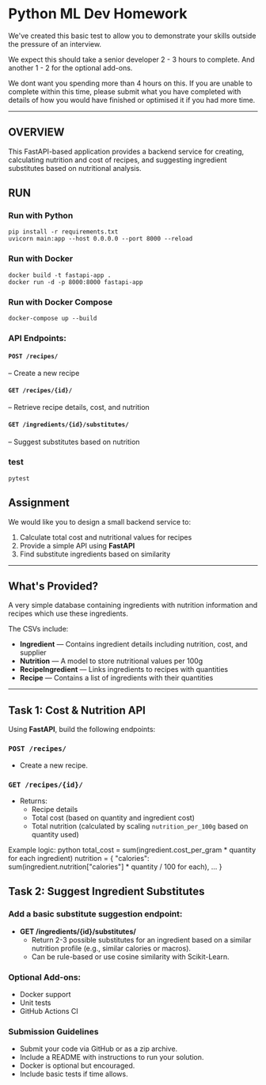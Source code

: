 # Python ML Dev Homework

We've created this basic test to allow you to demonstrate your skills outside the pressure of an interview.

We expect this should take a senior developer 2 - 3 hours to complete. And another 1 - 2 for the optional add-ons. 

We dont want you spending more than 4 hours on this. If you are unable to complete within this time, please submit what you have completed with details of how you would have finished or optimised it if you had more time.

---
## OVERVIEW
This FastAPI-based application provides a backend service for creating, calculating nutrition and cost of recipes, and suggesting ingredient substitutes based on nutritional analysis.
## RUN
### Run with Python
```
pip install -r requirements.txt
uvicorn main:app --host 0.0.0.0 --port 8000 --reload
```
### Run with Docker
```
docker build -t fastapi-app .
docker run -d -p 8000:8000 fastapi-app
```
### Run with Docker Compose
```
docker-compose up --build
```
### API Endpoints:

#### `POST /recipes/`
– Create a new recipe

#### `GET /recipes/{id}/` 
– Retrieve recipe details, cost, and nutrition

#### `GET /ingredients/{id}/substitutes/` 
– Suggest substitutes based on nutrition

### test
```
pytest
```
## Assignment

We would like you to design a small backend service to: 

1. Calculate total cost and nutritional values for recipes
2. Provide a simple API using **FastAPI**
3. Find substitute ingredients based on similarity

---

## What's Provided?

A very simple database containing ingredients with nutrition information and recipes which use these ingredients.

The CSVs include:

- **Ingredient** — Contains ingredient details including nutrition, cost, and supplier
- **Nutrition** — A model to store nutritional values per 100g
- **RecipeIngredient** — Links ingredients to recipes with quantities
- **Recipe** — Contains a list of ingredients with their quantities

---

## Task 1: Cost & Nutrition API

Using **FastAPI**, build the following endpoints:

### `POST /recipes/`
- Create a new recipe.

### `GET /recipes/{id}/`
- Returns:
  - Recipe details
  - Total cost (based on quantity and ingredient cost)
  - Total nutrition (calculated by scaling `nutrition_per_100g` based on quantity used)

Example logic:
 python
total_cost = sum(ingredient.cost_per_gram * quantity for each ingredient)
nutrition = {
  "calories": sum(ingredient.nutrition["calories"] * quantity / 100 for each),
  ...
}

## Task 2: Suggest Ingredient Substitutes

### Add a basic substitute suggestion endpoint:
- **GET /ingredients/{id}/substitutes/**
  - Return 2-3 possible substitutes for an ingredient based on a similar nutrition profile (e.g., similar calories or macros).
  - Can be rule-based or use cosine similarity with Scikit-Learn.

### Optional Add-ons:
- Docker support
- Unit tests
- GitHub Actions CI

### **Submission Guidelines**
- Submit your code via GitHub or as a zip archive.
- Include a README with instructions to run your solution.
- Docker is optional but encouraged.
- Include basic tests if time allows.